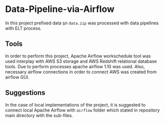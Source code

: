 # Data-Pipeline-via-Airflow
In this project prefixed data  şn `data.zip` was processed with data pipelines with ELT process.

## Tools
In order to perform this project, Apache Airflow workschedule tool was used interplay with AWS S3 storage and AWS Redshift relational database tools.
Due to perform processes apache airflow 1.10 was used. Also, necessary airflow connections in order to connect AWS was created from airflow GUI.

## Suggestions
In the case of local implementations of the project, it is suggested to connect local Apache Airflow with `airflow` folder which stated in repository main directory with the sub-files.
